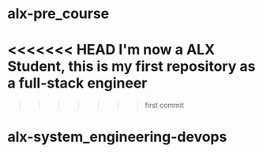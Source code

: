 # alx-pre_course
<<<<<<< HEAD
I'm now a ALX Student, this is my first repository as a full-stack engineer
=======
>>>>>>> first commit
# alx-system_engineering-devops
